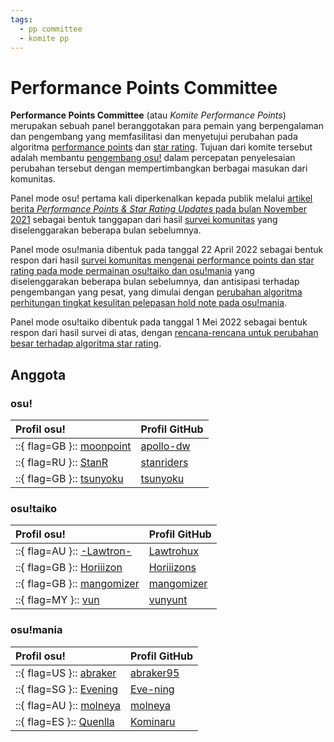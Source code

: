 ```yaml
---
tags:
  - pp committee
  - komite pp
---
```


# Performance Points Committee

**Performance Points Committee** (atau *Komite Performance Points*) merupakan sebuah panel beranggotakan para pemain yang berpengalaman dan pengembang yang memfasilitasi dan menyetujui perubahan pada algoritma [performance points](/wiki/Performance_points) dan [star rating](/wiki/Beatmap/Star_rating). Tujuan dari komite tersebut adalah membantu [pengembang osu!](/wiki/People/Developers) dalam percepatan penyelesaian perubahan tersebut dengan mempertimbangkan berbagai masukan dari komunitas.

Panel mode osu! pertama kali diperkenalkan kepada publik melalui [artikel berita *Performance Points & Star Rating Updates* pada bulan November 2021](https://osu.ppy.sh/home/news/2021-11-09-performance-points-star-rating-updates) sebagai bentuk tanggapan dari hasil [survei komunitas](https://osu.ppy.sh/home/news/2021-08-17-pp-sr-survey) yang diselenggarakan beberapa bulan sebelumnya.

Panel mode osu!mania dibentuk pada tanggal 22 April 2022 sebagai bentuk respon dari hasil [survei komunitas mengenai performance points dan star rating pada mode permainan osu!taiko dan osu!mania](https://osu.ppy.sh/home/news/2022-01-14-taiko-mania-pp-sr-survey) yang diselenggarakan beberapa bulan sebelumnya, dan antisipasi terhadap pengembangan yang pesat, yang dimulai dengan [perubahan algoritma perhitungan tingkat kesulitan pelepasan hold note pada osu!mania](https://github.com/ppy/osu/pull/17913).

Panel mode osu!taiko dibentuk pada tanggal 1 Mei 2022 sebagai bentuk respon dari hasil survei di atas, dengan [rencana-rencana untuk perubahan besar terhadap algoritma star rating](https://docs.google.com/document/d/1Z5GC4DMqOVzeIERMSK3qpQaqjq-sVnhbuoxAwy9qxDs/edit).

## Anggota

### osu!

| Profil osu! | Profil GitHub |
| :-- | :-- |
| ::{ flag=GB }:: [moonpoint](https://osu.ppy.sh/users/9558549) | [apollo-dw](https://github.com/apollo-dw) |
| ::{ flag=RU }:: [StanR](https://osu.ppy.sh/users/7217455) | [stanriders](https://github.com/stanriders) |
| ::{ flag=GB }:: [tsunyoku](https://osu.ppy.sh/users/11315329) | [tsunyoku](https://github.com/tsunyoku) |

### osu!taiko

| Profil osu! | Profil GitHub |
| :-- | :-- |
| ::{ flag=AU }:: [-Lawtron-](https://osu.ppy.sh/users/11475208) | [Lawtrohux](https://github.com/Lawtrohux) |
| ::{ flag=GB }:: [Horiiizon](https://osu.ppy.sh/users/8071438) | [Horiiizons](https://github.com/Horiiizons) |
| ::{ flag=GB }:: [mangomizer](https://osu.ppy.sh/users/1893718) | [mangomizer](https://github.com/mangomizer) |
| ::{ flag=MY }:: [vun](https://osu.ppy.sh/users/6932501) | [vunyunt](https://github.com/vunyunt) |

### osu!mania

| Profil osu! | Profil GitHub |
| :-- | :-- |
| ::{ flag=US }:: [abraker](https://osu.ppy.sh/users/4635891) | [abraker95](https://github.com/abraker95) |
| ::{ flag=SG }:: [Evening](https://osu.ppy.sh/users/2193881) | [Eve-ning](https://github.com/Eve-ning) |
| ::{ flag=AU }:: [molneya](https://osu.ppy.sh/users/8945180) | [molneya](https://github.com/molneya) |
| ::{ flag=ES }:: [Quenlla](https://osu.ppy.sh/users/4725379) | [Kominaru](https://github.com/Kominaru) |
